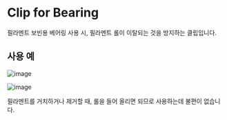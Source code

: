 # Clip for Bearing

필라멘트 보빈용 베어링 사용 시, 필라멘트 롤이 이탈되는 것을 방지하는 클립입니다.

## 사용 예

![image](https://user-images.githubusercontent.com/14369006/236606008-e8b2bb15-6fc0-44c5-bede-cd319d963c33.png)

![image](https://user-images.githubusercontent.com/14369006/236606049-bcef9a6e-5915-474b-b71e-c746d53343da.png)

필라멘트를 거치하거나 제거할 때, 롤을 들어 올리면 되므로 사용하는데 불편이 없습니다.
